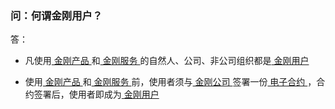 ### 问：何谓金刚用户？


答：
- 凡使用[ 金刚产品 ](https://a2zitpro.github.io/web/金刚产品)和[ 金刚服务 ](https://a2zitpro.github.io/web/金刚服务)的自然人、公司、非公司组织都是[ 金刚用户 ](https://a2zitpro.github.io/web/金刚用户)

- 使用[ 金刚产品 ](https://a2zitpro.github.io/web/金刚产品)和[ 金刚服务 ](https://a2zitpro.github.io/web/金刚服务)前，使用者须与[ 金刚公司 ](https://a2zitpro.github.io/web/金刚公司)签署一份[ 电子合约 ]()，合约签署后，使用者即成为[ 金刚用户 ](https://a2zitpro.github.io/web/金刚用户)
